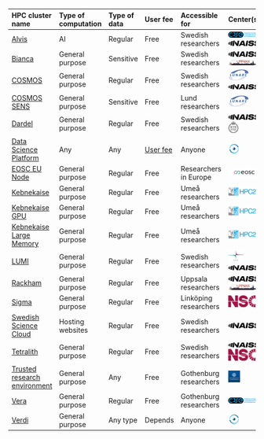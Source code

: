 

|HPC cluster name|Type of computation|Type of data|User fee|Accessible for|Center(s)|
|:----------------------------|:----------------|:---------|:----------|:----------------------|:-------------------------|
|[Alvis](https://www.c3se.chalmers.se/about/Alvis/)|AI               |Regular   |Free       |Swedish researchers    |![C3SE](logo/c3se_logo_134_x_24.png) ![NAISS](logo/naiss_logo_148_x_24.png)|
|[Bianca](https://docs.uppmax.uu.se/cluster_guides/bianca/)|General purpose  |Sensitive |Free       |Swedish researchers    |![NAISS](logo/naiss_logo_148_x_24.png) ![UPPMAX](logo/uppmax_logo_116_x_24.png)|
|[COSMOS](https://www.lunarc.lu.se/systems/cosmos/)|General purpose  |Regular   |Free       |Swedish researchers    |![LUNARC](logo/lunarc_logo_42_x_24.png) ![NAISS](logo/naiss_logo_148_x_24.png)|
|[COSMOS SENS](https://www.lunarc.lu.se/systems/cosmos-sens/)|General purpose  |Sensitive |Free       |Lund researchers       |![LUNARC](logo/lunarc_logo_42_x_24.png)|
|[Dardel](https://www.pdc.kth.se/hpc-services/computing-systems/dardel-hpc-system/dardel)|General purpose  |Regular   |Free       |Swedish researchers    |![NAISS](logo/naiss_logo_148_x_24.png) ![PDC](logo/pdc_logo_21_x_24.png)|
|[Data Science Platform](https://datahub.aida.scilifelab.se/data-science-platform/)|Any              |Any       |[User fee](https://datahub.aida.scilifelab.se/services/#prices)|Anyone                 |![AIDA Data Hub](logo/aida_logo_24_x_24.png)|
|[EOSC EU Node](https://open-science-cloud.ec.europa.eu/)|General purpose  |Regular   |Free       |Researchers in Europe  |![EOSC](logo/eosc_logo_77_x_24.png)|
|[Kebnekaise](https://www.hpc2n.umu.se/resources/hardware/kebnekaise)|General purpose  |Regular   |Free       |Umeå researchers       |![HPC2N](logo/hpc2n_logo_84_x_24.png)|
|[Kebnekaise GPU](https://www.hpc2n.umu.se/resources/hardware/kebnekaise)|General purpose  |Regular   |Free       |Umeå researchers       |![HPC2N](logo/hpc2n_logo_84_x_24.png)|
|[Kebnekaise Large Memory](https://www.hpc2n.umu.se/resources/hardware/kebnekaise)|General purpose  |Regular   |Free       |Umeå researchers       |![HPC2N](logo/hpc2n_logo_84_x_24.png)|
|[LUMI](https://lumi-supercomputer.eu/)|General purpose  |Regular   |Free       |Swedish researchers    |![CSC](logo/csc_logo_31_x_24.png) ![NAISS](logo/naiss_logo_148_x_24.png)|
|[Rackham](https://docs.uppmax.uu.se/cluster_guides/rackham/)|General purpose  |Regular   |Free       |Uppsala researchers    |![NAISS](logo/naiss_logo_148_x_24.png) ![UPPMAX](logo/uppmax_logo_116_x_24.png)|
|[Sigma](https://www.nsc.liu.se/systems/sigma/)|General purpose  |Regular   |Free       |Linköping researchers  |![NSC](logo/nsc_logo_66_x_24.png)|
|[Swedish Science Cloud](https://cloud.snic.se/)|Hosting websites |Regular   |Free       |Swedish researchers    |![NAISS](logo/naiss_logo_148_x_24.png)|
|[Tetralith](https://www.nsc.liu.se/systems/tetralith/)|General purpose  |Regular   |Free       |Swedish researchers    |![NAISS](logo/naiss_logo_148_x_24.png) ![NSC](logo/nsc_logo_66_x_24.png)|
|[Trusted research environment](https://tre.gu.se/)|General purpose  |Any       |Free       |Gothenburg researchers |![University of Gothenburg](logo/university_of_gothenburg_logo_24_x_24.png)|
|[Vera](https://www.c3se.chalmers.se/about/Vera/)|General purpose  |Regular   |Free       |Gothenburg researchers |![C3SE](logo/c3se_logo_134_x_24.png)|
|[Verdi](https://datahub.aida.scilifelab.se/data-science-platform/hardware/#verdi)|General purpose  |Any type  |Depends    |Anyone                 |![AIDA Data Hub](logo/aida_logo_24_x_24.png)|
